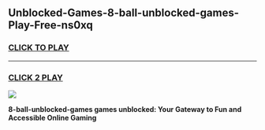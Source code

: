 
## Unblocked-Games-8-ball-unblocked-games-Play-Free-ns0xq
<h3>
<a href="https://premium76.site?title=8-ball-unblocked-games&ref=18A1">CLICK TO PLAY</a></h3>
<hr>

<h3>
<a href="https://premium76.site?title=8-ball-unblocked-games&ref=18A1">CLICK 2 PLAY</a>
  
</h3>

<a href="https://premium76.site?title=8-ball-unblocked-games&ref=18A1"><img src="https://clearcache.store/games.png"></a>


**8-ball-unblocked-games games unblocked: Your Gateway to Fun and Accessible Online Gaming**
